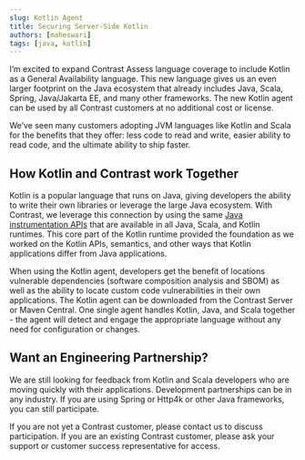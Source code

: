 ```yaml
---
slug: Kotlin Agent
title: Securing Server-Side Kotlin
authors: [maheswari]
tags: [java, kotlin]
---
```


I’m excited to expand Contrast Assess language coverage to include Kotlin as a General Availability language. This new language gives us an even larger footprint on the Java ecosystem that already includes Java, Scala, Spring, Java/Jakarta EE, and many other frameworks. The new Kotlin agent can be used by all Contrast customers at no additional cost or license.

We’ve seen many customers adopting JVM languages like Kotlin and Scala for the benefits that they offer: less code to read and write, easier ability to read code, and the ultimate ability to ship faster.

## How Kotlin and Contrast work Together

Kotlin is a popular language that runs on Java, giving developers the ability to write their own libraries or leverage the large Java ecosystem. With Contrast, we leverage this connection by using the same [Java instrumentation APIs](https://docs.oracle.com/en/java/javase/17/docs/api/java.instrument/java/lang/instrument/package-summary.html) that are available in all Java, Scala, and Kotlin runtimes. This core part of the Kotlin runtime provided the foundation as we worked on the Kotlin APIs, semantics, and other ways that Kotlin applications differ from Java applications.

When using the Kotlin agent, developers get the benefit of locations vulnerable dependencies (software composition analysis and SBOM) as well as the ability to locate custom code vulnerabilities in their own applications. The Kotlin agent can be downloaded from the Contrast Server or Maven Central. One single agent handles Kotlin, Java, and Scala together - the agent will detect and engage the appropriate language without any need for configuration or changes.

## Want an Engineering Partnership?

We are still looking for feedback from Kotlin and Scala developers who are moving quickly with their applications. Development partnerships can be in any industry. If you are using Spring or Http4k or other Java frameworks, you can still participate.

If you are not yet a Contrast customer, please contact us to discuss participation. If you are an existing Contrast customer, please ask your support or customer success representative for access.